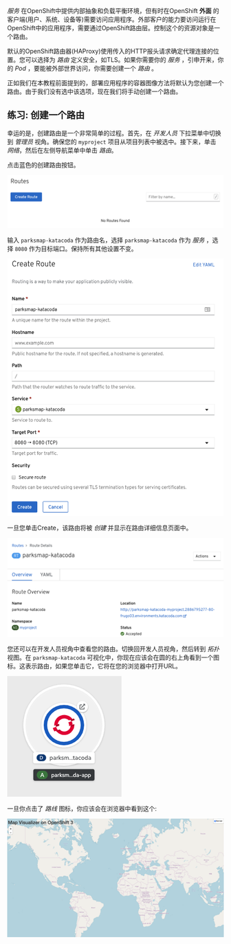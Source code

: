  _服务_ 在OpenShift中提供内部抽象和负载平衡环境，但有时在OpenShift **外面** 的客户端(用户、系统、设备等)需要访问应用程序。外部客户的能力要访问运行在OpenShift中的应用程序，需要通过OpenShift路由层。控制这个的资源对象是一个路由。

默认的OpenShift路由器(HAProxy)使用传入的HTTP报头请求确定代理连接的位置。您可以选择为 _路由_ 定义安全，如TLS。如果你需要你的 _服务_ ，引申开来，你的 _Pod_ ，要能被外部世界访问，你需要创建一个 _路由_ 。

正如我们在本教程前面提到的，部署应用程序的容器图像方法将默认为您创建一个路由。由于我们没有选中该选项，现在我们将手动创建一个路由。

## 练习: 创建一个路由

幸运的是，创建路由是一个非常简单的过程。首先，在 _开发人员_ 下拉菜单中切换到 _管理员_ 视角。确保您的 ``myproject`` 项目从项目列表中被选中。接下来，单击 *网络*，然后在左侧导航菜单中单击 *路由*。

点击蓝色的创建路由按钮。

![No route](../../assets/introduction/getting-started-44/5no-route.png)

输入 ``parksmap-katacoda`` 作为路由名，选择 ``parksmap-katacoda`` 作为 _服务_ ，选择 ``8080`` 作为目标端口。保持所有其他设置不变。

![Route form](../../assets/introduction/getting-started-44/5create-route.png)

一旦您单击Create，该路由将被 _创建_ 并显示在路由详细信息页面中。

![Route Details](../../assets/introduction/getting-started-44/5route-details.png)

您还可以在开发人员视角中查看您的路由。切换回开发人员视角，然后转到 _拓扑_ 视图。在 ``parksmap-katacoda`` 可视化中，你现在应该会在圆的右上角看到一个图标。这表示路由，如果您单击它，它将在您的浏览器中打开URL。

![Route created](../../assets/introduction/getting-started-44/5route-created.png)

一旦你点击了 _路线_ 图标，你应该会在浏览器中看到这个:

![Application](../../assets/introduction/getting-started-44/5parksmap-empty.png)